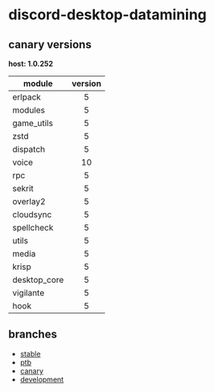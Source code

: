 # discord-desktop-datamining

## canary versions

**host: 1.0.252**

| module | version |
| ------ | :-----: |
| erlpack | 5 |
| modules | 5 |
| game_utils | 5 |
| zstd | 5 |
| dispatch | 5 |
| voice | 10 |
| rpc | 5 |
| sekrit | 5 |
| overlay2 | 5 |
| cloudsync | 5 |
| spellcheck | 5 |
| utils | 5 |
| media | 5 |
| krisp | 5 |
| desktop_core | 5 |
| vigilante | 5 |
| hook | 5 |

## branches

- [stable](https://github.com/OpenAsar/discord-desktop-datamining/tree/stable)
- [ptb](https://github.com/OpenAsar/discord-desktop-datamining/tree/ptb)
- [canary](https://github.com/OpenAsar/discord-desktop-datamining/tree/canary)
- [development](https://github.com/OpenAsar/discord-desktop-datamining/tree/development)